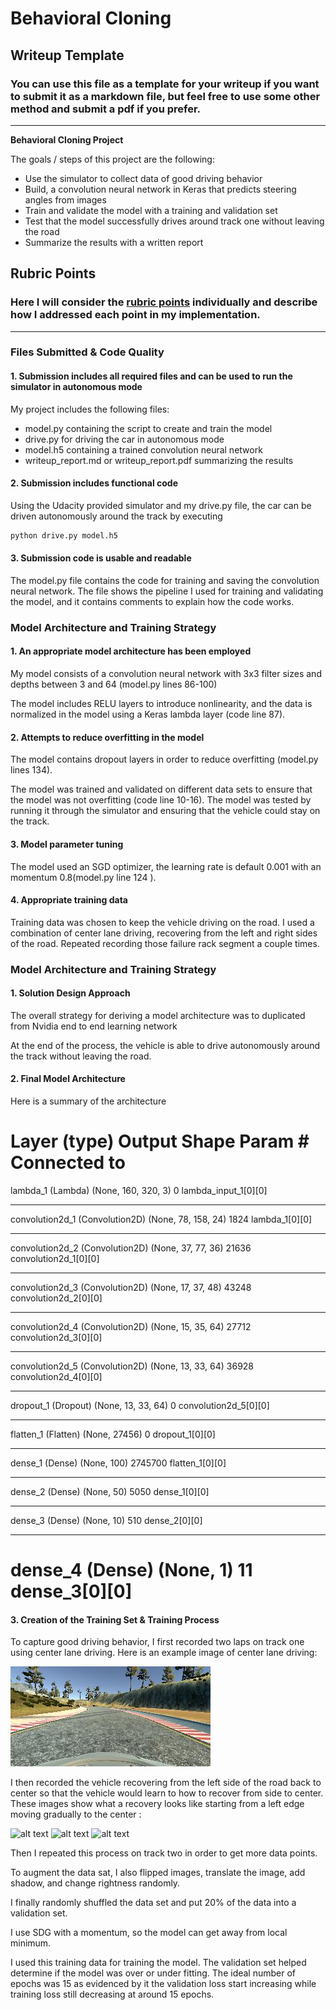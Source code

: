 # **Behavioral Cloning** 

## Writeup Template

### You can use this file as a template for your writeup if you want to submit it as a markdown file, but feel free to use some other method and submit a pdf if you prefer.

---

**Behavioral Cloning Project**

The goals / steps of this project are the following:
* Use the simulator to collect data of good driving behavior
* Build, a convolution neural network in Keras that predicts steering angles from images
* Train and validate the model with a training and validation set
* Test that the model successfully drives around track one without leaving the road
* Summarize the results with a written report


[//]: # (Image References)

[image2]: ./examples/center.jpg "center driving"
[image3]: ./examples/recover1.png "Recovery Image"
[image4]: ./examples/recover2.png "Recovery Image"
[image5]: ./examples/recover3.png "Recovery Image"


## Rubric Points
### Here I will consider the [rubric points](https://review.udacity.com/#!/rubrics/432/view) individually and describe how I addressed each point in my implementation.  

---
### Files Submitted & Code Quality

#### 1. Submission includes all required files and can be used to run the simulator in autonomous mode

My project includes the following files:
* model.py containing the script to create and train the model
* drive.py for driving the car in autonomous mode
* model.h5 containing a trained convolution neural network 
* writeup_report.md or writeup_report.pdf summarizing the results

#### 2. Submission includes functional code
Using the Udacity provided simulator and my drive.py file, the car can be driven autonomously around the track by executing 
```sh
python drive.py model.h5
```

#### 3. Submission code is usable and readable

The model.py file contains the code for training and saving the convolution neural network. The file shows the pipeline I used for training and validating the model, and it contains comments to explain how the code works.

### Model Architecture and Training Strategy

#### 1. An appropriate model architecture has been employed

My model consists of a convolution neural network with 3x3 filter sizes and depths between 3 and 64 (model.py lines 86-100) 

The model includes RELU layers to introduce nonlinearity, and the data is normalized in the model using a Keras lambda layer (code line 87). 



#### 2. Attempts to reduce overfitting in the model

The model contains dropout layers in order to reduce overfitting (model.py lines 134). 

The model was trained and validated on different data sets to ensure that the model was not overfitting (code line 10-16). The model was tested by running it through the simulator and ensuring that the vehicle could stay on the track.

#### 3. Model parameter tuning

The model used an SGD optimizer, the learning rate is default 0.001 with an momentum 0.8(model.py line 124 ).

#### 4. Appropriate training data

Training data was chosen to keep the vehicle driving on the road. I used a combination of center lane driving, recovering from the left and right sides of the road. Repeated recording those failure rack segment a couple times.


### Model Architecture and Training Strategy

#### 1. Solution Design Approach

The overall strategy for deriving a model architecture was to duplicated from Nvidia end to end learning network

At the end of the process, the vehicle is able to drive autonomously around the track without leaving the road.

#### 2. Final Model Architecture

Here is a summary of the architecture

Layer (type)                     Output Shape          Param #     Connected to                     
====================================================================================================
lambda_1 (Lambda)                (None, 160, 320, 3)   0           lambda_input_1[0][0]             
____________________________________________________________________________________________________
convolution2d_1 (Convolution2D)  (None, 78, 158, 24)   1824        lambda_1[0][0]                   
____________________________________________________________________________________________________
convolution2d_2 (Convolution2D)  (None, 37, 77, 36)    21636       convolution2d_1[0][0]            
____________________________________________________________________________________________________
convolution2d_3 (Convolution2D)  (None, 17, 37, 48)    43248       convolution2d_2[0][0]            
____________________________________________________________________________________________________
convolution2d_4 (Convolution2D)  (None, 15, 35, 64)    27712       convolution2d_3[0][0]            
____________________________________________________________________________________________________
convolution2d_5 (Convolution2D)  (None, 13, 33, 64)    36928       convolution2d_4[0][0]            
____________________________________________________________________________________________________
dropout_1 (Dropout)              (None, 13, 33, 64)    0           convolution2d_5[0][0]            
____________________________________________________________________________________________________
flatten_1 (Flatten)              (None, 27456)         0           dropout_1[0][0]                  
____________________________________________________________________________________________________
dense_1 (Dense)                  (None, 100)           2745700     flatten_1[0][0]                  
____________________________________________________________________________________________________
dense_2 (Dense)                  (None, 50)            5050        dense_1[0][0]                    
____________________________________________________________________________________________________
dense_3 (Dense)                  (None, 10)            510         dense_2[0][0]                    
____________________________________________________________________________________________________
dense_4 (Dense)                  (None, 1)             11          dense_3[0][0]                    
====================================================================================================


#### 3. Creation of the Training Set & Training Process

To capture good driving behavior, I first recorded two laps on track one using center lane driving. Here is an example image of center lane driving:

![alt text][image2]

I then recorded the vehicle recovering from the left side of the road back to center so that the vehicle would learn to how to recover from side to center. These images show what a recovery looks like starting from a left edge moving gradually to the center :

![alt text][image3]
![alt text][image4]
![alt text][image5]

Then I repeated this process on track two in order to get more data points.

To augment the data sat, I also flipped images, translate the image, add shadow, and change rightness randomly.

I finally randomly shuffled the data set and put 20% of the data into a validation set. 

I use SDG with a momentum, so the model can get away from local minimum.

I used this training data for training the model. The validation set helped determine if the model was over or under fitting. The ideal number of epochs was 15 as evidenced by it the validation loss start increasing while training loss still decreasing at around 15 epochs. 


